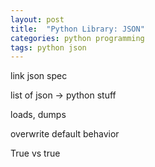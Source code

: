 ```yaml
---
layout: post
title:  "Python Library: JSON"
categories: python programming
tags: python json
---
```



link json spec

list of json -> python stuff

loads, dumps

overwrite default behavior 

True vs true